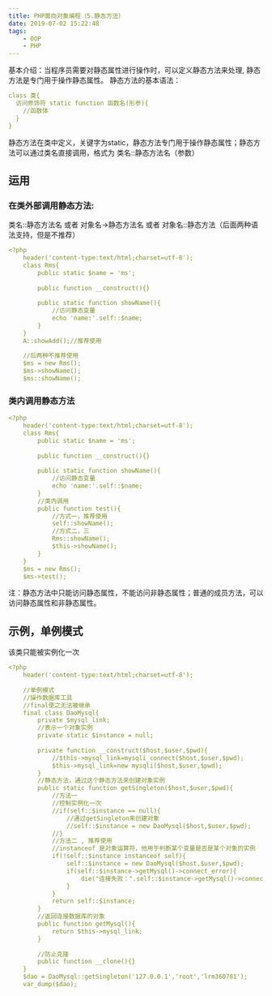 ```yaml
---
title: PHP面向对象编程（5.静态方法）
date: 2019-07-02 15:22:48
tags:
    - OOP
    - PHP
---
```

基本介绍：当程序员需要对静态属性进行操作时，可以定义静态方法来处理, 静态方法是专门用于操作静态属性。
静态方法的基本语法：
```yaml
class 类{
  访问修饰符 static function 函数名(形参){
    //函数体
  }
}
```
静态方法在类中定义，关键字为static，静态方法专门用于操作静态属性；静态方法可以通过类名直接调用，格式为 类名::静态方法名（参数）

## 运用
### 在类外部调用静态方法:  
类名::静态方法名 或者 对象名->静态方法名 或者 对象名::静态方法（后面两种语法支持，但是不推荐）
```yaml
<?php 
	header('content-type:text/html;charset=utf-8');
	class Rms{
		public static $name = 'ms';
	
		public function __construct(){}
	
		public static function showName(){
			//访问静态变量
			echo 'name:'.self::$name;
		}
	}
	A::showAdd();//推荐使用
	
	//后两种不推荐使用
	$ms = new Rms();
	$ms->showName();
	$ms::showName();
```
### 类内调用静态方法
```yaml
<?php 
	header('content-type:text/html;charset=utf-8');
	class Rms{
		public static $name = 'ms';
	
		public function __construct(){}
	
		public static function showName(){
			//访问静态变量
			echo 'name:'.self::$name;
		}
		//类内调用
		public function test(){
			//方式一，推荐使用
			self::showName();
			//方式二，三
			Rms::showName();
			$this->showName();
		}
	}
	$ms = new Rms();
	$ms->test();
```
注：静态方法中只能访问静态属性，不能访问非静态属性；普通的成员方法，可以访问静态属性和非静态属性。
## 示例，单例模式
该类只能被实例化一次
```yaml
<?php
	header('content-type:text/html;charset=utf-8');
	
	//单例模式
	//操作数据库工具
	//final使之无法被继承
	final class DaoMysql{
		private $mysql_link;
		//表示一个对象实例
		private static $instance = null;
		
		private function __construct($host,$user,$pwd){
			//$this->mysql_link=mysqli_connect($host,$user,$pwd);
			$this->mysql_link=new mysqli($host,$user,$pwd);
		}
		//静态方法，通过这个静态方法来创建对象实例
		public static function getSingleton($host,$user,$pwd){
			//方法一
			//控制实例化一次
			//if(self::$instance == null){
				//通过getSingleton来创建对象
				//self::$instance = new DaoMysql($host,$user,$pwd);
			//}
			//方法二 , 推荐使用
			//instanceof 是对象运算符，他用于判断某个变量是否是某个对象的实例
			if(!self::$instance instanceof self){
				self::$instance = new DaoMysql($host,$user,$pwd);
				if(self::$instance->getMysql()->connect_error){
					die("连接失败：".self::$instance->getMysql()->connect_error);
				}
			}
			return self::$instance;			
		}
		//返回连接数据库的对象
		public function getMysql(){
			return $this->mysql_link;
		}
		
		//防止克隆
		public function __clone(){}
	}	
	$dao = DaoMysql::getSingleton('127.0.0.1','root','lrm360781');	
	var_dump($dao);
```

